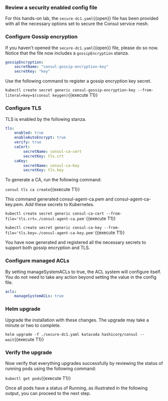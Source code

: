 ### Review a security enabled config file

For this hands-on lab, the `secure-dc1.yaml`{{open}} file has been provided with
all the necessary options set to secure the Consul service mesh.

### Configure Gossip encryption

If you haven't opened the `secure-dc1.yaml`{{open}} file, please do so now.
Notice that the file now includes a `gossipEncryption` stanza.

```yaml
gossipEncryption:
    secretName: "consul-gossip-encryption-key"
    secretKey: "key"
```

Use the following command to register a gossip encryption key secret.

`kubectl create secret generic consul-gossip-encryption-key --from-literal=key=$(consul keygen)`{{execute T1}}

### Configure TLS

TLS is enabled by the following stanza.

```yaml
tls:
    enabled: true
    enableAutoEncrypt: true
    verify: true
    caCert:
        secretName: consul-ca-cert
        secretKey: tls.crt
    caKey:
        secretName: consul-ca-key
        secretKey: tls.key
```

To generate a CA, run the following command:

`consul tls ca create`{{execute T1}}

This command generated consul-agent-ca.pem and consul-agent-ca-key.pem. Add these secrets to Kubernetes.

`kubectl create secret generic consul-ca-cert --from-file='tls.crt=./consul-agent-ca.pem'`{{execute T1}}

`kubectl create secret generic consul-ca-key --from-file='tls.key=./consul-agent-ca-key.pem'`{{execute T1}}

You have now generated and registered all the necessary secrets to support both gossip encryption
and TLS.

### Configure managed ACLs

By setting manageSystemACLs to true, the ACL system will configure itself. You
do not need to take any action beyond setting the value in the config file.

```yaml
acls:
    manageSystemACLs: true
```

### Helm upgrade

Upgrade the installation with these changes. The upgrade may take a minute or two to complete.

`helm upgrade -f ./secure-dc1.yaml katacoda hashicorp/consul --wait`{{execute T1}}

### Verify the upgrade

Now verify that everything upgrades successfully by reviewing the status
of running pods using the following command:

`kubectl get pods`{{execute T1}}

Once all pods have a status of Running, as illustrated in the following output,
you can proceed to the next step.
